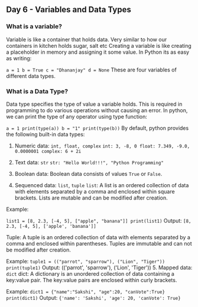 ## Day 6 - Variables and Data Types
### What is a variable?
Variable is like a container that holds data. Very similar to how our containers in kitchen holds sugar, salt etc Creating a variable is like creating a placeholder in memory and assigning it some value. In Python its as easy as writing:

`a = 1
b = True
c = "Dhananjay"
d = None`
These are four variables of different data types.

### What is a Data Type?
Data type specifies the type of value a variable holds. This is required in programming to do various operations without causing an error.
In python, we can print the type of any operator using type function:

`a = 1
print(type(a))
b = "1"
print(type(b))`
By default, python provides the following built-in data types:

1. Numeric data: `int, float, complex`
`int: 3, -8, 0
float: 7.349, -9.0, 0.0000001
complex: 6 + 2i`
2. Text data: `str`
`str: "Hello World!!!", "Python Programming"`

3. Boolean data:
Boolean data consists of values `True` or `False`.

4. Sequenced data: `list`, `tuple`
`list`: A list is an ordered collection of data with elements separated by a comma and enclosed within square brackets. Lists are mutable and can be modified after creation.

Example:

`list1 = [8, 2.3, [-4, 5], ["apple", "banana"]]
print(list1)`
Output:
`[8, 2.3, [-4, 5], ['apple', 'banana']]`

Tuple: A tuple is an ordered collection of data with elements separated by a comma and enclosed within parentheses. Tuples are immutable and can not be modified after creation.

Example:
`tuple1 = (("parrot", "sparrow"), ("Lion", "Tiger"))
print(tuple1)`
Output:
(('parrot', 'sparrow'), ('Lion', 'Tiger'))
5. Mapped data: `dict`
dict: A dictionary is an unordered collection of data containing a key:value pair. The key:value pairs are enclosed within curly brackets.

Example:
`dict1 = {"name":"Sakshi", "age":20, "canVote":True}
print(dict1)`
Output:
`{'name': 'Sakshi', 'age': 20, 'canVote': True}`